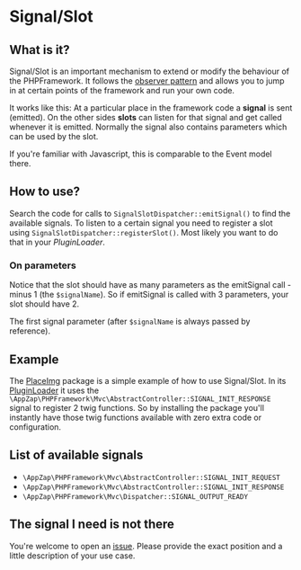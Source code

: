 # Signal/Slot

## What is it?

Signal/Slot is an important mechanism to extend or modify the behaviour of the PHPFramework. It follows the [observer pattern](http://en.wikipedia.org/wiki/Observer_pattern) and allows you to jump in at certain points of the framework and run your own code.

It works like this: At a particular place in the framework code a **signal** is sent (emitted). On the other sides **slots** can listen for that signal and get called whenever it is emitted. Normally the signal also contains parameters which can be used by the slot.

If you're familiar with Javascript, this is comparable to the Event model there.

## How to use?

Search the code for calls to `SignalSlotDispatcher::emitSignal()` to find the available signals. To listen to a certain signal you need to register a slot using `SignalSlotDispatcher::registerSlot()`. Most likely you want to do that in your *PluginLoader*.

### On parameters
Notice that the slot should have as many parameters as the emitSignal call - minus 1 (the `$signalName`). So if emitSignal is called with 3 parameters, your slot should have 2.

The first signal parameter (after `$signalName` is always passed by reference).

## Example

The [PlaceImg](https://github.com/app-zap/PHPFrameworkPlaceImg) package is a simple example of how to use Signal/Slot. In its [PluginLoader](https://github.com/app-zap/PHPFrameworkPlaceImg/blob/develop/classes/PluginLoader.php) it uses the `\AppZap\PHPFramework\Mvc\AbstractController::SIGNAL_INIT_RESPONSE` signal to register 2 twig functions. So by installing the package you'll instantly have those twig functions available with zero extra code or configuration.

## List of available signals

* `\AppZap\PHPFramework\Mvc\AbstractController::SIGNAL_INIT_REQUEST`
* `\AppZap\PHPFramework\Mvc\AbstractController::SIGNAL_INIT_RESPONSE`
* `\AppZap\PHPFramework\Mvc\Dispatcher::SIGNAL_OUTPUT_READY`

## The signal I need is not there

You're welcome to open an [issue](https://github.com/app-zap/PHPFramework/issues). Please provide the exact position and a little description of your use case.
